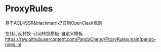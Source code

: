 # ProxyRules
基于ACL4SSR&blackmatrix7自制OpenClash规则

在线订阅转换-订阅转换模板-自定义模板
https://raw.githubusercontent.com/PandoCheng/ProxyRules/main/pando-rules.ini


